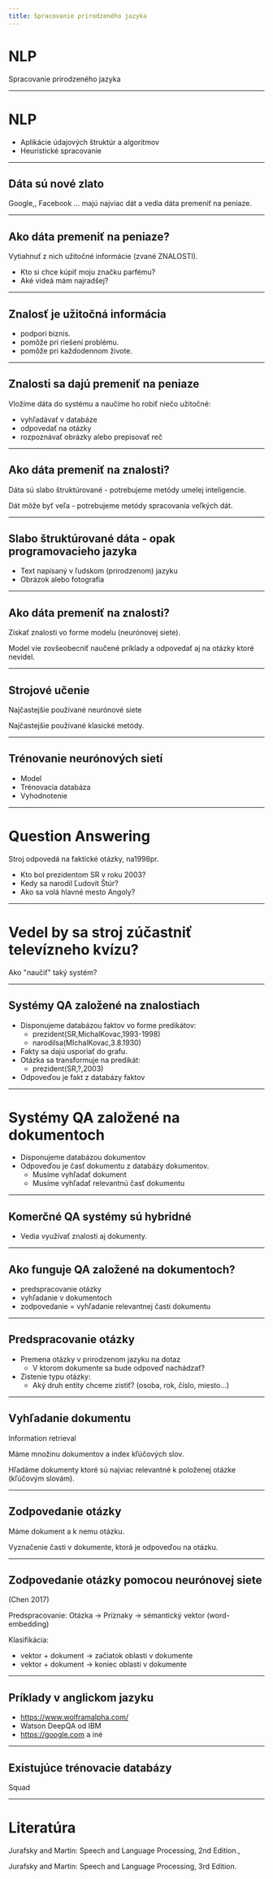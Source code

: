 ```yaml
---
title: Spracovanie prirodzeného jazyka
---
```

# NLP

Spracovanie prirodzeného jazyka

---
# NLP

- Aplikácie údajových štruktúr a algoritmov
- Heuristické spracovanie

---
## Dáta sú nové zlato

Google,, Facebook ... majú najviac dát a vedia dáta premeniť na peniaze.

---
## Ako dáta premeniť na peniaze?

Vytiahnuť z nich užitočné informácie  (zvané ZNALOSTI).

- Kto si chce kúpiť moju značku parfému?
- Aké videá mám najradšej?

---
## Znalosť je užitočná  informácia 

- podporí biznis.
- pomôže pri riešení problému.
- pomôže pri každodennom živote.

---
## Znalosti sa dajú premeniť na peniaze

Vložíme dáta do systému a naučíme ho robiť niečo užitočné:

- vyhľadávať v databáze
- odpovedať na otázky
- rozpoznávať obrázky alebo prepisovať reč

---
## Ako dáta premeniť na znalosti?

Dáta sú slabo štruktúrované - potrebujeme metódy umelej inteligencie.

Dát môže byť veľa - potrebujeme metódy spracovania veľkých dát.

---
## Slabo štruktúrované dáta - opak programovacieho jazyka

- Text napísaný v ľudskom (prirodzenom) jazyku
- Obrázok  alebo fotografia

---
## Ako dáta premeniť na znalosti?

Získať znalosti vo forme modelu (neurónovej siete).

Model vie  zovšeobecniť naučené príklady a odpovedať aj na otázky ktoré nevidel.

---
## Strojové učenie

Najčastejšie používané neurónové siete

Najčastejšie používané klasické metódy.

---
## Trénovanie neurónových sietí 

- Model
- Trénovacia databáza
- Vyhodnotenie

---
# Question Answering

Stroj odpovedá na faktické otázky, na1998pr.

- Kto bol prezidentom SR v roku 2003?
- Kedy sa narodil Ľudovít Štúr?
- Ako sa volá hlavné mesto Angoly?

---
# Vedel by sa stroj zúčastniť televízneho kvízu?

Ako "naučiť" taký systém?

---
## Systémy QA založené na znalostiach

- Disponujeme databázou faktov vo forme predikátov:
  - prezident(SR,MichalKovac,1993-1998)
  - narodilsa(MIchalKovac,3.8.1930)
- Fakty sa dajú usporiať do grafu.
- Otázka sa transformuje na predikát:
  - prezident(SR,?,2003)
- Odpoveďou je fakt z databázy faktov 

---
# Systémy QA založené na dokumentoch

- Disponujeme databázou dokumentov 
- Odpoveďou je časť dokumentu z databázy dokumentov.
  - Musíme vyhľadať dokument
  - Musíme vyhľadať relevantnú časť dokumentu
---
## Komerčné QA systémy sú hybridné

- Vedia využívať znalosti aj dokumenty.

---
## Ako funguje QA založené na dokumentoch?

- predspracovanie otázky
- vyhľadanie v dokumentoch
- zodpovedanie = vyhľadanie relevantnej časti dokumentu

---
## Predspracovanie otázky

- Premena otázky v prirodzenom jazyku na dotaz
    - V ktorom dokumente sa bude odpoveď nachádzať?
- Zistenie typu otázky:
    - Aký druh entity chceme zistiť? (osoba, rok, číslo, miesto...)

---
## Vyhľadanie dokumentu

Information retrieval

Máme množinu dokumentov a index kľúčových slov.

Hľadáme dokumenty ktoré sú najviac relevantné k položenej otázke (kľúčovým slovám).

---
## Zodpovedanie otázky

Máme dokument a k nemu otázku.

Vyznačenie  časti v dokumente, ktorá je odpoveďou na otázku.

---
## Zodpovedanie otázky pomocou neurónovej siete

(Chen 2017)

Predspracovanie: Otázka -> Príznaky -> sémantický vektor (word-embedding)

Klasifikácia: 

- vektor  + dokument -> začiatok oblasti v dokumente
- vektor  + dokument -> koniec oblasti v dokumente


---
## Príklady v anglickom jazyku

- https://www.wolframalpha.com/
- Watson DeepQA od IBM
- https://google.com a iné

---
## Existujúce trénovacie databázy

Squad

---
# Literatúra

Jurafsky and Martin: Speech and Language Processing, 2nd Edition.,

Jurafsky and Martin: Speech and Language Processing, 3rd Edition.

